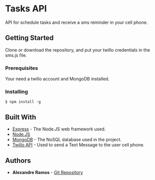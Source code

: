 # Tasks API

API for schedule tasks and receive a sms reminder in your cell phone.

## Getting Started

Clone or download the repository, and put your twillo credentials in the sms.js file.

### Prerequisites

Your need a twillo account and MongoDB installed.

### Installing
```
$ npm install -g
```

## Built With

* [Express](https://expressjs.com/) - The Node.JS web framework used.
* [Node.JS](https://nodejs.org/)
* [MongoDB](https://www.mongodb.com/) - The NoSQL database used in the project.
* [Twillo API](https://www.twilio.com/) - Used to send a Text Message to the user cell phone.


## Authors

* **Alexandre Ramos** - [Git Repository](https://github.com/AlexRamos93)


